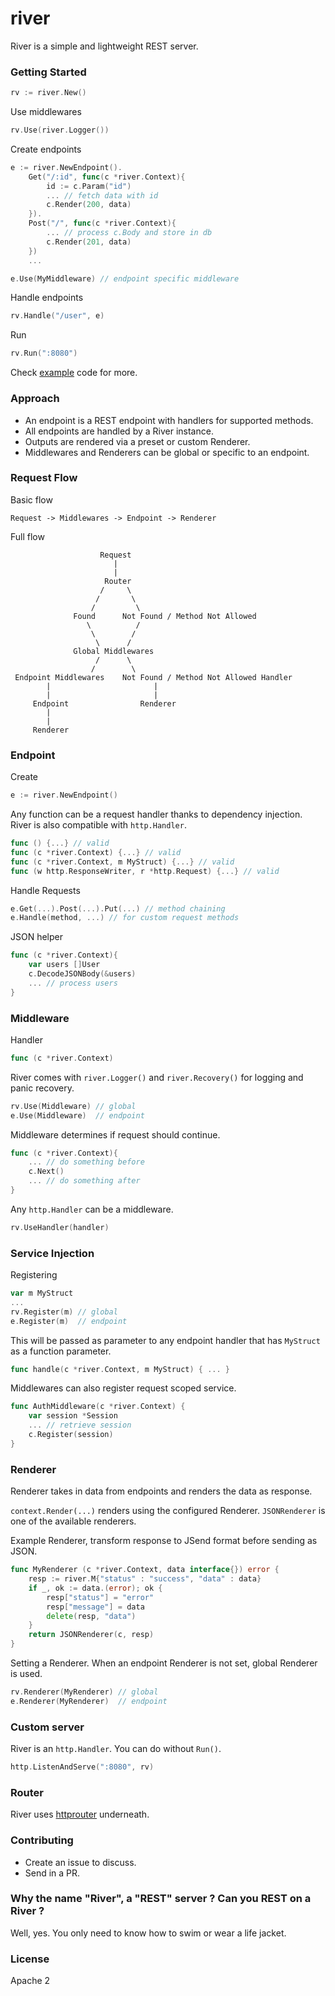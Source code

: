 river
=====
River is a simple and lightweight REST server.

### Getting Started
```go
rv := river.New()
```

Use middlewares
```go
rv.Use(river.Logger()) 
```

Create endpoints
```go
e := river.NewEndpoint(). 
    Get("/:id", func(c *river.Context){
        id := c.Param("id")
        ... // fetch data with id
        c.Render(200, data)
    }).
    Post("/", func(c *river.Context){
        ... // process c.Body and store in db
        c.Render(201, data)
    })
    ...

e.Use(MyMiddleware) // endpoint specific middleware
```

Handle endpoints
```go
rv.Handle("/user", e) 
```

Run
```go
rv.Run(":8080")
```

Check [example](https://github.com/abiosoft/river/tree/master/example) code for more.

### Approach
* An endpoint is a REST endpoint with handlers for supported methods.
* All endpoints are handled by a River instance.
* Outputs are rendered via a preset or custom Renderer.
* Middlewares and Renderers can be global or specific to an endpoint.

### Request Flow
Basic flow
```
Request -> Middlewares -> Endpoint -> Renderer
```

Full flow
```
                    Request
                       |
                       |  
                     Router
                    /     \                  
                   /       \
                  /         \
              Found      Not Found / Method Not Allowed
                 \          /
                  \        /
                   \      /
              Global Middlewares
                   /      \
                  /        \
 Endpoint Middlewares    Not Found / Method Not Allowed Handler
        |                       |
        |                       |
     Endpoint                Renderer
        |
        |
     Renderer

```

### Endpoint
Create
```go
e := river.NewEndpoint()
```

Any function can be a request handler thanks to dependency injection. 
River is also compatible with `http.Handler`. 
```go
func () {...} // valid
func (c *river.Context) {...} // valid
func (c *river.Context, m MyStruct) {...} // valid
func (w http.ResponseWriter, r *http.Request) {...} // valid
```

Handle Requests
```go
e.Get(...).Post(...).Put(...) // method chaining
e.Handle(method, ...) // for custom request methods
```

JSON helper
```go
func (c *river.Context){
    var users []User
    c.DecodeJSONBody(&users)
    ... // process users
}
```

### Middleware
Handler 
```go
func (c *river.Context)
```

River comes with `river.Logger()` and `river.Recovery()` for logging and panic recovery.  

```go
rv.Use(Middleware) // global
e.Use(Middleware)  // endpoint
```

Middleware determines if request should continue. 
```go
func (c *river.Context){
    ... // do something before
    c.Next()
    ... // do something after
}
```

Any `http.Handler` can be a middleware.
```go
rv.UseHandler(handler)
```

### Service Injection
Registering
```go
var m MyStruct
...
rv.Register(m) // global
e.Register(m)  // endpoint
```

This will be passed as parameter to any endpoint handler that has `MyStruct`
as a function parameter.
```go
func handle(c *river.Context, m MyStruct) { ... }
```

Middlewares can also register request scoped service.
```go
func AuthMiddleware(c *river.Context) {
    var session *Session
    ... // retrieve session
    c.Register(session)
}
```

### Renderer
Renderer takes in data from endpoints and renders the data as response.

`context.Render(...)` renders using the configured Renderer. `JSONRenderer` is one of the available renderers. 

Example Renderer, transform response to JSend format before sending as JSON.
```go
func MyRenderer (c *river.Context, data interface{}) error {
    resp := river.M{"status" : "success", "data" : data}
    if _, ok := data.(error); ok {
        resp["status"] = "error"
        resp["message"] = data
        delete(resp, "data")
    }
    return JSONRenderer(c, resp)
}
```

Setting a Renderer. When an endpoint Renderer is not set, global Renderer is used.
```go
rv.Renderer(MyRenderer) // global
e.Renderer(MyRenderer)  // endpoint
```

### Custom server
River is an `http.Handler`. You can do without `Run()`.
```go
http.ListenAndServe(":8080", rv)
```

### Router
River uses [httprouter](https://github.com/julienschmidt/httprouter) underneath.

### Contributing
* Create an issue to discuss.
* Send in a PR.

### Why the name "River", a "REST" server ? Can you REST on a River ?
Well, yes. You only need to know how to swim or wear a life jacket. 

### License
Apache 2